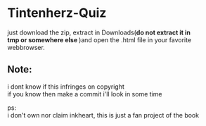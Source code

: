 # Tintenherz-Quiz

just download the zip, extract in Downloads(<strong>do not extract it in <br>
tmp or somewhere else </strong>)and open the .html file in your favorite webbrowser.


## Note:
i dont know if this infringes on copyright <br>
if you know then make a commit i'll look in some time



ps:<br>
i don't own nor claim inkheart, this is just a fan project of the book

